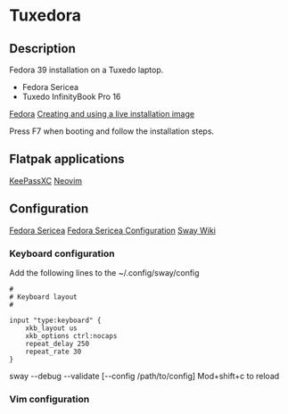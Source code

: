 # Tuxedora

## Description

Fedora 39 installation on a Tuxedo laptop.

- Fedora Sericea
- Tuxedo InfinityBook Pro 16

[Fedora](https://fedoraproject.org/)
[Creating and using a live installation image](https://docs.fedoraproject.org/en-US/quick-docs/creating-and-using-a-live-installation-image/)

Press F7 when booting and follow the installation steps.

## Flatpak applications

[KeePassXC](https://keepassxc.org/)
[Neovim](https://flathub.org/apps/io.neovim.nvim)

## Configuration

[Fedora Sericea](https://fedoraproject.org/sericea/)
[Fedora Sericea Configuration](https://docs.fedoraproject.org/en-US/fedora-sericea/configuration-guide/)
[Sway Wiki](https://github.com/swaywm/sway/wiki)

### Keyboard configuration

Add the following lines to the ~/.config/sway/config

```
#
# Keyboard layout
#

input "type:keyboard" {
    xkb_layout us
    xkb_options ctrl:nocaps
    repeat_delay 250
    repeat_rate 30
}
```

sway --debug --validate [--config /path/to/config]
Mod+shift+c to reload

### Vim configuration


